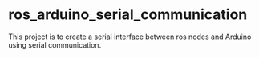 # ros_arduino_serial_communication
This project is to create a serial interface between ros nodes and Arduino using serial communication.
